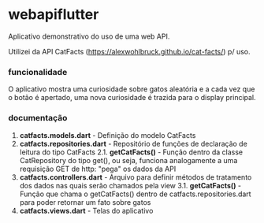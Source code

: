 # webapiflutter
Aplicativo demonstrativo do uso de uma web API.

Utilizei da API CatFacts (https://alexwohlbruck.github.io/cat-facts/) p/ uso.

### funcionalidade ###
O aplicativo mostra uma curiosidade sobre gatos aleatória e a cada vez que o botão é apertado, uma nova curiosidade é trazida para o display principal.

### documentação ###
1. **catfacts.models.dart** - Definição do modelo CatFacts
2. **catfacts.repositories.dart** - Repositório de funções de declaração de leitura do tipo CatFacts
  2.1. **getCatFacts()** - Função dentro da classe CatRepository do tipo get(), ou seja, funciona analogamente a uma requisição GET de http: "pega" os dados da API
3. **catfacts.controllers.dart** - Arquivo para definir métodos de tratamento dos dados nas quais serão chamados pela view
  3.1. **getCatFacts()** - Função que chama o getCatFacts() dentro de catfacts.repositories.dart para poder retornar um fato sobre gatos
4. **catfacts.views.dart** - Telas do aplicativo

